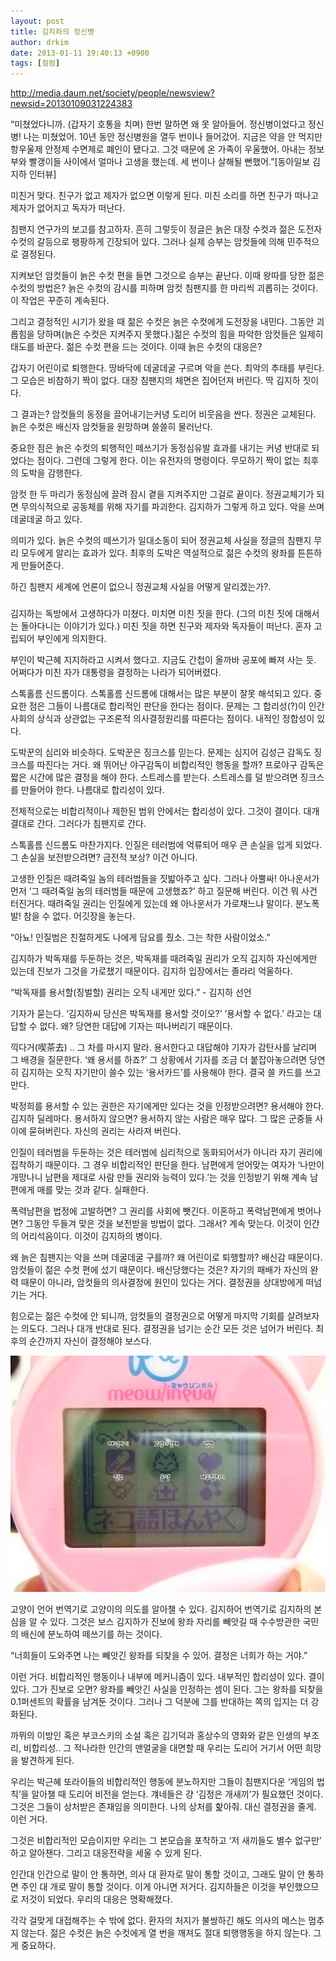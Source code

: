 ```yaml
---
layout: post
title: 김지하의 정신병
author: drkim
date: 2013-01-11 19:40:13 +0900
tags: [컬럼]
---
```

 http://media.daum.net/society/people/newsview?newsid=20130109031224383 

 “미쳤었다니까. (갑자기 호통을 치며) 한번 말하면 왜 못 알아들어. 정신병이었다고 정신병! 나는 미쳤었어. 10년 동안 정신병원을 열두 번이나 들어갔어. 지금은 약을 안 먹지만 항우울제 안정제 수면제로 폐인이 됐다고. 그것 때문에 온 가족이 우울했어. 아내는 정보부와 빨갱이들 사이에서 얼마나 고생을 했는데. 세 번이나 살해될 뻔했어.”[동아일보 김지하 인터뷰] 

 미친거 맞다. 친구가 없고 제자가 없으면 이렇게 된다. 미친 소리를 하면 친구가 떠나고 제자가 없어지고 독자가 떠난다. 

 침팬지 연구가의 보고를 참고하자. 흔히 그렇듯이 정글은 늙은 대장 수컷과 젊은 도전자 수컷의 갈등으로 팽팡하게 긴장되어 있다. 그러나 실제 승부는 암컷들에 의해 민주적으로 결정된다. 

 지켜보던 암컷들이 늙은 수컷 편을 들면 그것으로 승부는 끝난다. 이때 왕따를 당한 젊은 수컷의 방법은? 늙은 수컷의 감시를 피하며 암컷 침팬지를 한 마리씩 괴롭히는 것이다. 이 작업은 꾸준히 계속된다. 

 그리고 결정적인 시기가 왔을 때 젊은 수컷은 늙은 수컷에게 도전장을 내민다. 그동안 괴롭힘을 당하며(늙은 수컷은 지켜주지 못했다.)젊은 수컷의 힘을 파악한 암컷들은 일제히 태도를 바꾼다. 젊은 수컷 편을 드는 것이다. 이때 늙은 수컷의 대응은? 

 갑자기 어린이로 퇴행한다. 땅바닥에 데굴데굴 구르며 악을 쓴다. 최악의 추태를 부린다. 그 모습은 비참하기 짝이 없다. 대장 침팬지의 체면은 집어던져 버린다. 딱 김지하 짓이다. 

 그 결과는? 암컷들의 동정을 끌어내기는커녕 도리어 비웃음을 싼다. 정권은 교체된다. 늙은 수컷은 배신자 암컷들을 원망하며 쓸쓸히 물러난다. 

 중요한 점은 늙은 수컷의 퇴행적인 떼쓰기가 동정심유발 효과를 내기는 커녕 반대로 되었다는 점이다. 그런데 그렇게 한다. 이는 유전자의 명령이다. 무모하기 짝이 없는 최후의 도박을 감행한다. 

 암컷 한 두 마리가 동정심에 끌려 잠시 곁을 지켜주지만 그걸로 끝이다. 정권교체기가 되면 무의식적으로 공동체를 위해 자기를 파괴한다. 김지하가 그렇게 하고 있다. 악을 쓰며 데굴데굴 하고 있다. 

 의미가 있다. 늙은 수컷의 떼쓰기가 일대소동이 되어 정권교체 사실을 정글의 침팬지 무리 모두에게 알리는 효과가 있다. 최후의 도박은 역설적으로 젊은 수컷의 왕좌를 튼튼하게 만들어준다. 

 하긴 침팬지 세계에 언론이 없으니 정권교체 사실을 어떻게 알리겠는가?. 

 ### 

 김지하는 독방에서 고생하다가 미쳤다. 미치면 미친 짓을 한다. (그의 미친 짓에 대해서는 돌아다니는 이야기가 있다.) 미친 짓을 하면 친구와 제자와 독자들이 떠난다. 혼자 고립되어 부인에게 의지한다. 

 부인이 박근혜 지지하라고 시켜서 했다고. 지금도 간첩이 올까바 공포에 빠져 사는 듯. 어쩌다가 미친 자가 대통령을 결정하는 나라가 되어버렸다. 

 스톡홀름 신드롬이다. 스톡홀름 신드롬에 대해서는 많은 부분이 잘못 해석되고 있다. 중요한 점은 그들이 나름대로 합리적인 판단을 한다는 점이다. 문제는 그 합리성(?)이 인간 사회의 상식과 상관없는 구조론적 의사결정원리를 따른다는 점이다. 내적인 정합성이 있다. 

 도박꾼의 심리와 비슷하다. 도박꾼은 징크스를 믿는다. 문제는 심지어 김성근 감독도 징크스를 따진다는 거다. 왜 뛰어난 야구감독이 비합리적인 행동을 할까? 프로야구 감독은 짧은 시간에 많은 결정을 해야 한다. 스트레스를 받는다. 스트레스를 덜 받으려면 징크스를 만들어야 한다. 나름대로 합리성이 있다. 

 전체적으로는 비합리적이나 제한된 범위 안에서는 합리성이 있다. 그것이 결이다. 대개 결대로 간다. 그러다가 침팬지로 간다. 

 스톡홀름 신드롬도 마찬가지다. 인질은 테러범에 억류되어 매우 큰 손실을 입게 되었다. 그 손실을 보전받으려면? 금전적 보상? 이건 아니다. 

 고생한 인질은 때려죽일 놈의 테러범들을 짓밟아주고 싶다. 그러나 아뿔싸! 아나운서가 먼저 ‘그 때려죽일 놈의 테러범들 때문에 고생했죠?’ 하고 질문해 버린다. 이건 뭐 사건 터진거다. 때려죽일 권리는 인질에게 있는데 왜 아나운서가 가로채느냐 말이다. 분노폭발! 참을 수 없다. 어깃장을 놓는다. 

 “아뇨! 인질범은 친절하게도 나에게 담요를 줬소. 그는 착한 사람이었소.” 

 김지하가 박독재를 두둔하는 것은, 박독재를 때려죽일 권리가 오직 김지하 자신에게만 있는데 진보가 그것을 가로챘기 때문이다. 김지하 입장에서는 졸라리 억울하다. 

 “박독재를 용서할(징벌할) 권리는 오직 내게만 있다.” - 김지하 선언 

 기자가 묻는다. ‘김지하씨 당신은 박독재를 용서할 것이오?’ ‘용서할 수 없다.’ 라고는 대답할 수 없다. 왜? 당연한 대답에 기자는 떠나버리기 때문이다. 

 끽다거(喫茶去) .. 그 차를 마시지 말라. 용서한다고 대답해야 기자가 감탄사를 날리며 그 배경을 질문한다. ‘왜 용서를 하죠?’ 그 상황에서 기자를 조금 더 붙잡아놓으려면 당연히 김지하는 오직 자기만이 쓸수 있는 ‘용서카드’를 사용해야 한다. 결국 쓸 카드를 쓰고 만다. 

 박정희를 용서할 수 있는 권한은 자기에게만 있다는 것을 인정받으려면? 용서해야 한다. 김지하 딜레마다. 용서하지 않으면? 용서하지 않는 사람은 매우 많다. 그 많은 군중들 사이에 묻혀버린다. 자신의 권리는 사라져 버린다. 

 인질이 테러범을 두둔하는 것은 테러범에 심리적으로 동화되어서가 아니라 자기 권리에 집착하기 때문이다. 그 경우 비합리적인 판단을 한다. 남편에게 얻어맞는 여자가 ‘나만이 개망나니 남편을 제대로 사람 만들 권리와 능력이 있다.’는 것을 인정받기 위해 계속 남편에게 매를 맞는 것과 같다. 실패한다. 

 폭력남편을 법정에 고발하면? 그 권리를 사회에 뺏긴다. 이혼하고 폭력남편에게 벗어나면? 그동안 두들겨 맞은 것을 보전받을 방법이 없다. 그래서? 계속 맞는다. 이것이 인간의 어리석음이다. 이것이 김지하의 병이다. 

 왜 늙은 침팬지는 악을 쓰며 데굴데굴 구를까? 왜 어린이로 퇴행할까? 배신감 때문이다. 암컷들이 젊은 수컷 편에 섰기 때문이다. 배신당했다는 것은? 자기의 패배가 자신의 완력 때문이 아니라, 암컷들의 의사결정에 원인이 있다는 거다. 결정권을 상대방에게 떠넘기는 거다. 

 힘으로는 젊은 수컷에 안 되니까, 암컷들의 결정권으로 어떻게 마지막 기회를 살려보자는 의도다. 그러나 대개 반대로 된다. 결정권을 넘기는 순간 모든 것은 넘어가 버린다. 최후의 순간까지 자신이 결정해야 보스다. 



 
![](/files/attach/images/199/231/313/_B5_F0~2.JPG) 

 고양이 언어 번역기로 고양이의 의도를 알아챌 수 있다. 김지하어 번역기로 김지하의 본심을 알 수 있다. 그것은 보스 김지하가 진보에 왕좌 자리를 빼앗길 때 수수방관한 국민의 배신에 분노하여 떼쓰기를 하는 것이다. 

 “너희들이 도와주면 나는 빼앗긴 왕좌를 되찾을 수 있어. 결정은 너희가 하는 거야.” 

 이런 거다. 비합리적인 행동이나 내부에 메커니즘이 있다. 내부적인 합리성이 있다. 결이 있다. 그가 진보로 오면? 왕좌를 빼앗긴 사실을 인정하는 셈이 된다. 그는 왕좌를 되찾을 0.1퍼센트의 확률을 남겨둔 것이다. 그러나 그 덕분에 그를 반대하는 쪽의 입지는 더 강화된다. 

 까뮈의 이방인 혹은 부코스키의 소설 혹은 김기덕과 홍상수의 영화와 같은 인생의 부조리, 비합리성.. 그 적나라한 인간의 맨얼굴을 대면할 때 우리는 도리어 거기서 어떤 희망을 발견하게 된다. 

 우리는 박근혜 또라이들의 비합리적인 행동에 분노하지만 그들이 침팬지다운 ‘게임의 법칙’을 알아챌 때 도리어 비전을 얻는다. 걔네들은 걍 ‘김정은 개새끼’가 필요했던 것이다. 그것은 그들이 상처받은 존재임을 의미한다. 나의 상처를 핥아줘. 대신 결정권을 줄게. 이런 거다. 

 그것은 비합리적인 모습이지만 우리는 그 본모습을 포착하고 ‘저 새끼들도 별수 없구만’ 하고 알아챈다. 그리고 대응전략을 세울 수 있게 된다. 

 인간대 인간으로 말이 안 통하면, 의사 대 환자로 말이 통할 것이고, 그래도 말이 안 통하면 주인 대 개로 말이 통할 것이다. 이게 아니면 저거다. 김지하들은 이것을 부인했으므로 저것이 되었다. 우리의 대응은 명확해졌다. 

 각각 걸맞게 대접해주는 수 밖에 없다. 환자의 처지가 불쌍하긴 해도 의사의 메스는 멈추지 않는다. 젊은 수컷은 늙은 수컷에게 열 번을 깨져도 절대 퇴행행동을 하지 않는다. 그게 중요하다.